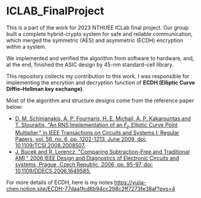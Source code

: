 # ICLAB_FinalProject
This is a part of the work for 2023 NTHUEE ICLab final project. Our group built a complete hybrid-crypto system for safe and reliable communication, which merged the symmetric (AES) and asymmetric (ECDH) encryption within a system.

We implemented and verified the algorithm from software to hardware, and, at the end, finished the ASIC design by 45-nm standard-cell library.

This repository collects my contribution to this work. I was responsible for implementing the encrytion and decryption function of <strong>ECDH (Elliptic Curve Diffie–Hellman key exchange)</strong>. 

Most of the algorithm and structure designs come from the reference paper below:

* [D. M. Schinianakis, A. P. Fournaris, H. E. Michail, A. P. Kakarountas and T. Stouraitis, "An RNS Implementation of an  $F_{p}$ Elliptic Curve Point Multiplier," in IEEE Transactions on Circuits and Systems I: Regular Papers, vol. 56, no. 6, pp. 1202-1213, June 2009, doi: 10.1109/TCSI.2008.2008507.][1]
* [J. Bucek and R. Lorencz, "Comparing Subtraction-Free and Traditional AMI," 2006 IEEE Design and Diagnostics of Electronic Circuits and systems, Prague, Czech Republic, 2006, pp. 95-97, doi: 10.1109/DDECS.2006.1649585.][2]

For more details of ECDH, here is my notes <https://yujia-chen.notion.site/ECDH-77daa1fcd6b94cc298c2ff7273fe38af?pvs=4>

[1]:<https://ieeexplore.ieee.org/document/4663678>
[2]:<https://ieeexplore.ieee.org/document/1649585>
